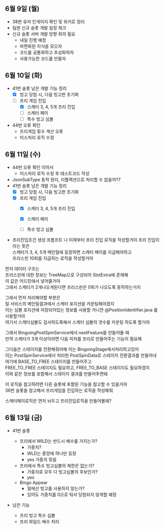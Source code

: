 
## 6월 9일 (월)

- 38번 유저 인게이지 확인 및 위키로 정리
- 팀원 신규 슬롯 개발 일정 체크
- 신규 슬롯 서버 개발 방향 회의 필요
	- 내일 진행 예정
	- 파편화된 지식을 모으자
	- 코드를 공통화하고 추상화하자
	- 사용가능한 코드를 만들자

## 6월 10일 (화)

- 41번 슬롯 남은 개발 기능 정리
	- [x] 빙고 당첨 시, 다음 빙고판 초기화
	- [ ] 프리 게임 진입
		- [x] 스캐터 3, 4, 5개 프리 진입
		- [ ] 스캐터 페이
		- [ ] 특수 빙고 심볼
- 44번 오류 확인
	- 프리게임 횟수 계산 오류
	- 미스처리 로직 수정

## 6월 11일 (수)

- 44번 오류 확인 이어서
	- 미스처리 로직 수정 후 테스트코드 작성
- JsonSubType 동작 원리, 리플렉션으로 처리할 수 없을까?7
- 41번 슬롯 남은 개발 기능 정리
	- [x] 빙고 당첨 시, 다음 빙고판 초기화
	- [x] 프리 게임 진입
		- [x] 스캐터 3, 4, 5개 프리 진입
		- [x] 스캐터 페이
		- [ ] 특수 빙고 심볼


- 프리진입조건 생성 프롬프트
나 이제부터 프리 진입 로직을 작성할거야 프리 진입이라는 뜻은  
스캐터가 3, 4, 5개 메인릴에 등장하면 스캐터 페이를 지급해야하고  
프리스핀 10회를 지급하는 로직을 작성할거야  
  
먼저 데이터 구조는  
프리스핀에 대한 정보는 TreeMap으로 구성되어 SlotExtra에 존재해  
이 값은 어드민에서 넣어줄거야  
그래서 스캐터가 2개나오게된다면 프리스핀은 0회가 나오도록 동작하는거지  
  
그래서 먼저 처리해야할 부분은  
릴 서비스의 메인릴결과에서 스캐터 포지션을 카운팅해야겠지  
이는 심볼 포지션에 저장되어있는 정보를 사용할 거니깐 @PositionIdentifier.java 를 사용할거야  
여기서 스캐터심볼도 검사하도록해서 스캐터 심볼의 갯수를 카운팅 하도록 할거야  
  
그래서 BingoingPostSpinService에서 nextFeature를 만들어줄 때  
만약 스캐터가 3개 이상이라면 다음 피처를 프리로 만들어주는 기능이 필요해  
  
그다음은 스테이지를 전환해줘야해 이는 BingoingStage에서처리하고있어  
이는 PostSpinService에서 처리한 PostSpinData로 스테이지 전환결과를 만들어내  
여기에 BASE_TO_FREE 스테이지를 만들어주고  
FREE_TO_FREE 스테이지도 필요하고, FREE_TO_BASE 스테이지도 필요하겠지  
이와 같은 정보를 포함해서 스테이지 결과를 만들어주면돼  
  
이 로직을 참고하려면 다른 슬롯에 포함된 기능을 참고할 수 있을거야  
36번 슬롯을 참고해서 프리게임을 진입하는 로직을 작성해줘  
  
스캐터페이로직은 먼저 놔두고 프리진입로직을 만들어볼래?


## 6월 13일 (금)

- 41번 슬롯
	- 프리에서 WILD는 반드시 배수를 가지는가?
		- 가중치?
		- WLD는 중앙에 하나만 등장
		- yes 가중치 맞음
	- 프리에서 특수 빙고심볼의 제한은 없는가?
		- 가중치로 모두 다 빙고심볼의 후보인가?
		- yes
	- Bingo Appear
		- 릴에선 빙고를 사용하지 않는가?
		- 있어도 가중치를 0으로 둬서 당첨되지 않게할 예정


- 남은 기능
	- 프리 빙고 특수 심볼
	- 프리 와일드 배수 처리
